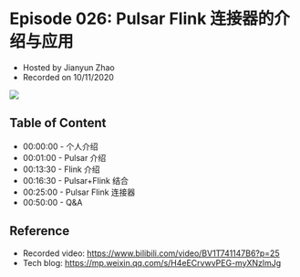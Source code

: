 # Episode 026: Pulsar Flink 连接器的介绍与应用

- Hosted by Jianyun Zhao
- Recorded on 10/11/2020

![](/image/026.png)

## Table of Content

- 00:00:00 - 个人介绍
- 00:01:00 - Pulsar 介绍
- 00:13:30 - Flink 介绍
- 00:16:30 - Pulsar+Flink 结合
- 00:25:00 - Pulsar Flink 连接器 
- 00:50:00 - Q&A

## Reference 

- Recorded video: https://www.bilibili.com/video/BV1T741147B6?p=25
- Tech blog: https://mp.weixin.qq.com/s/H4eECrvwvPEG-myXNzlmJg

